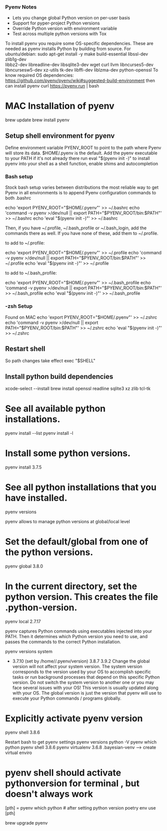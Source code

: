 ### Pyenv Notes
* Lets you change global Python version on per-user basis
* Support for pyper-project Python versions
* Override Python version with environment variable
* Test across multiple python versions with Tox


To install pyenv you require some OS-specific dependencies. These are needed as pyenv installs Python by building from source. 
For ubuntu/debian:
sudo apt-get install -y make build-essential libssl-dev zlib1g-dev \
libbz2-dev libreadline-dev libsqlite3-dev wget curl llvm libncurses5-dev \
libncursesw5-dev xz-utils tk-dev libffi-dev liblzma-dev python-openssl
To know required OS dependencies: https://github.com/pyenv/pyenv/wiki#suggested-build-environment
then can install pyenv
curl https://pyenv.run | bash

# MAC Installation of pyenv
brew update
brew install pyenv
## Setup shell environment for pyenv
Define environment variable PYENV_ROOT to point to the path where Pyenv will store its data. $HOME/.pyenv is the default. 
Add the pyenv executable to your PATH if it's not already there
run eval "$(pyenv init -)" to install pyenv into your shell as a shell function, enable shims and autocompletion
### Bash setup
Stock bash setup varies between distributions
the most reliable way to get Pyenv in all environments is to append Pyenv configuration commands to both .bashrc

echo 'export PYENV_ROOT="$HOME/.pyenv"' >> ~/.bashrc
echo 'command -v pyenv >/dev/null || export PATH="$PYENV_ROOT/bin:$PATH"' >> ~/.bashrc
echo 'eval "$(pyenv init -)"' >> ~/.bashrc

Then, if you have ~/.profile, ~/.bash_profile or ~/.bash_login, add the commands there as well. If you have none of these, add them to ~/.profile.

to add to ~/.profile:

echo 'export PYENV_ROOT="$HOME/.pyenv"' >> ~/.profile
echo 'command -v pyenv >/dev/null || export PATH="$PYENV_ROOT/bin:$PATH"' >> ~/.profile
echo 'eval "$(pyenv init -)"' >> ~/.profile

to add to ~/.bash_profile:

echo 'export PYENV_ROOT="$HOME/.pyenv"' >> ~/.bash_profile
echo 'command -v pyenv >/dev/null || export PATH="$PYENV_ROOT/bin:$PATH"' >> ~/.bash_profile
echo 'eval "$(pyenv init -)"' >> ~/.bash_profile

### -zsh Setup
Found on MAC
echo 'export PYENV_ROOT="$HOME/.pyenv"' >> ~/.zshrc
echo 'command -v pyenv >/dev/null || export PATH="$PYENV_ROOT/bin:$PATH"' >> ~/.zshrc
echo 'eval "$(pyenv init -)"' >> ~/.zshrc

## Restart shell
So path changes take effect
exec "$SHELL"

## Install python build dependencies
xcode-select --install
brew install openssl readline sqlite3 xz zlib tcl-tk

# See all available python installations.
pyenv install --list
pyenv install -l

# Install some python versions.
pyenv install  3.7.5

# See all python installations that you have installed.
pyenv versions

pyenv allows to manage python versions at global/local level
# Set the default/global from one of the python versions.
pyenv global 3.8.0

# In the current directory, set the python version. This creates the file .python-version.
pyenv local 2.7.17

pyenv captures Python commands using executables injected into your PATH. Then it determines which Python version you need to use, and passes the commands to the correct Python installation.

pyenv versions
  system
* 3.7.10 (set by /home/<username>/.pyenv/version)
  3.8.7
  3.9.2
Change the global version will not affect your system version. The system version corresponds to the version used by your OS to accomplish specific tasks or run background processes that depend on this specific Python version. Do not switch the system version to another one or you may face several issues with your OS! This version is usually updated along with your OS. The global version is just the version that pyenv will use to execute your Python commands / programs globally.

# Explicitly activate pyenv version
pyenv shell 3.8.6


Restart bash to get pyenv settings
pyenv versions
python -V
pyenv which python 
pyenv shell 3.8.6
pyenv virtualenv 3.6.8 .bayesian-venv --> create virtual enviro

# pyenv shell should activate pythonversion for terminal , but doesn't always work
[pth] = pyenv which python # after setting python version
poetry env use [pth]
  
brew upgrade pyenv
